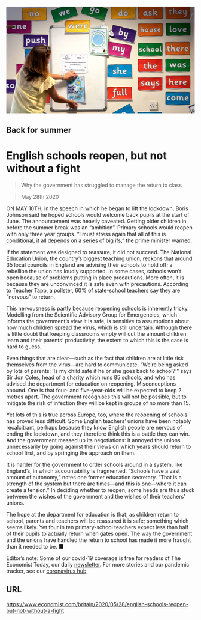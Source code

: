 ![](./images/20200530_BRP502.jpg)

## Back for summer

# English schools reopen, but not without a fight

> Why the government has struggled to manage the return to class

> May 28th 2020

ON MAY 10TH, in the speech in which he began to lift the lockdown, Boris Johnson said he hoped schools would welcome back pupils at the start of June. The announcement was heavily caveated. Getting older children in before the summer break was an “ambition”. Primary schools would reopen with only three year groups. “I must stress again that all of this is conditional, it all depends on a series of big ifs,” the prime minister warned.

If the statement was designed to reassure, it did not succeed. The National Education Union, the country’s biggest teaching union, reckons that around 35 local councils in England are advising their schools to hold off; a rebellion the union has loudly supported. In some cases, schools won’t open because of problems putting in place precautions. More often, it is because they are unconvinced it is safe even with precautions. According to Teacher Tapp, a pollster, 60% of state-school teachers say they are “nervous” to return.

This nervousness is partly because reopening schools is inherently tricky. Modelling from the Scientific Advisory Group for Emergencies, which informs the government’s view it is safe, is sensitive to assumptions about how much children spread the virus, which is still uncertain. Although there is little doubt that keeping classrooms empty will cut the amount children learn and their parents’ productivity, the extent to which this is the case is hard to guess.

Even things that are clear—such as the fact that children are at little risk themselves from the virus—are hard to communicate. “We’re being asked by lots of parents: ‘Is my child safe if he or she goes back to school?’” says Sir Jon Coles, head of a charity which runs 85 schools, and who has advised the department for education on reopening. Misconceptions abound. One is that four- and five-year-olds will be expected to keep 2 metres apart. The government recognises this will not be possible, but to mitigate the risk of infection they will be kept in groups of no more than 15.

Yet lots of this is true across Europe, too, where the reopening of schools has proved less difficult. Some English teachers’ unions have been notably recalcitrant, perhaps because they know English people are nervous of ending the lockdown, and they therefore think this is a battle they can win. And the government messed up its negotiations: it annoyed the unions unnecessarily by going against their views on which years should return to school first, and by springing the approach on them.

It is harder for the government to order schools around in a system, like England’s, in which accountability is fragmented. “Schools have a vast amount of autonomy,” notes one former education secretary. “That is a strength of the system but there are times—and this is one—where it can create a tension.” In deciding whether to reopen, some heads are thus stuck between the wishes of the government and the wishes of their teachers’ unions.

The hope at the department for education is that, as children return to school, parents and teachers will be reassured it is safe; something which seems likely. Yet four in ten primary-school teachers expect less than half of their pupils to actually return when gates open. The way the government and the unions have handled the return to school has made it more fraught than it needed to be. ■

Editor’s note: Some of our covid-19 coverage is free for readers of The Economist Today, our daily [newsletter](https://www.economist.com/https://my.economist.com/user#newsletter). For more stories and our pandemic tracker, see our [coronavirus hub](https://www.economist.com//news/2020/03/11/the-economists-coverage-of-the-coronavirus)

## URL

https://www.economist.com/britain/2020/05/28/english-schools-reopen-but-not-without-a-fight
